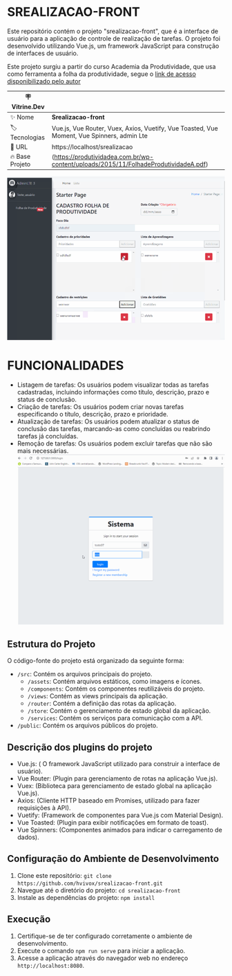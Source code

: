 # SREALIZACAO-FRONT

Este repositório contém o projeto "srealizacao-front", que é a interface de usuário para a aplicação
de controle de realização de tarefas. O projeto foi desenvolvido utilizando Vue.js, 
um framework JavaScript para construção de interfaces de usuário.

Este projeto surgiu a partir do curso Academia da Produtividade, que usa como ferramenta a
folha da produtividade, segue
o [link de acesso disponibilizado pelo autor](https://produtividadea.com.br/wp-content/uploads/2015/11/FolhadeProdutividadeA.pdf)

| :placard: Vitrine.Dev |                                                                                            |
|-----------------------|--------------------------------------------------------------------------------------------|
| :sparkles: Nome       | **Srealizacao-front**                                                                      |
| :label: Tecnologias   | Vue.js, Vue Router, Vuex, Axios, Vuetify, Vue Toasted, Vue Moment, Vue Spinners, admin Lte |
| :rocket: URL          | https://localhost/srealizacao                                                              |
| :fire: Base Projeto   | (https://produtividadea.com.br/wp-content/uploads/2015/11/FolhadeProdutividadeA.pdf)       |

<!-- Inserir imagem com a #vitrinedev ao final do link -->
![](https://github.com/hvivox/srealizacao-front/blob/main/capa-proejto.png?raw=true#vitrinedev)

<!-- ############################################################################## --> 


# FUNCIONALIDADES
- Listagem de tarefas: Os usuários podem visualizar todas as tarefas cadastradas, incluindo informações como título, descrição, prazo e status de conclusão.
- Criação de tarefas: Os usuários podem criar novas tarefas especificando o título, descrição, prazo e prioridade.
- Atualização de tarefas: Os usuários podem atualizar o status de conclusão das tarefas, marcando-as como concluídas ou reabrindo tarefas já concluídas.
- Remoção de tarefas: Os usuários podem excluir tarefas que não são mais necessárias.
  ![](https://github.com/hvivox/srealizacao-front/blob/main/SISTEMA_VUEJS.gif?raw=true?text=srealizacao_gif)


## Estrutura do Projeto
O código-fonte do projeto está organizado da seguinte forma:
- `/src`: Contém os arquivos principais do projeto.
    - `/assets`: Contém arquivos estáticos, como imagens e ícones.
    - `/components`: Contém os componentes reutilizáveis do projeto.
    - `/views`: Contém as views principais da aplicação.
    - `/router`: Contém a definição das rotas da aplicação.
    - `/store`: Contém o gerenciamento de estado global da aplicação.
    - `/services`: Contém os serviços para comunicação com a API.
- `/public`: Contém os arquivos públicos do projeto.


## Descrição dos plugins do projeto
* Vue.js: ( O framework JavaScript utilizado para construir a interface de usuário). 
* Vue Router: (Plugin para gerenciamento de rotas na aplicação Vue.js). 
* Vuex: (Biblioteca para gerenciamento de estado global na aplicação Vue.js). 
* Axios: (Cliente HTTP baseado em Promises, utilizado para fazer requisições à API). 
* Vuetify: (Framework de componentes para Vue.js com Material Design). 
* Vue Toasted: (Plugin para exibir notificações em formato de toast). 
* Vue Spinners: (Componentes animados para indicar o carregamento de dados).

## Configuração do Ambiente de Desenvolvimento
1. Clone este repositório: `git clone https://github.com/hvivox/srealizacao-front.git`
2. Navegue até o diretório do projeto: `cd srealizacao-front`
3. Instale as dependências do projeto: `npm install`

## Execução
1. Certifique-se de ter configurado corretamente o ambiente de desenvolvimento.
2. Execute o comando `npm run serve` para iniciar a aplicação.
3. Acesse a aplicação através do navegador web no endereço `http://localhost:8080`.


